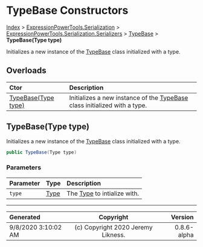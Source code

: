 ﻿# TypeBase Constructors

[Index](../index.md) > [ExpressionPowerTools.Serialization](ExpressionPowerTools.Serialization.a.md) > [ExpressionPowerTools.Serialization.Serializers](ExpressionPowerTools.Serialization.Serializers.n.md) > [TypeBase](ExpressionPowerTools.Serialization.Serializers.TypeBase.cs.md) > **TypeBase(Type type)**

Initializes a new instance of the [TypeBase](ExpressionPowerTools.Serialization.Serializers.TypeBase.cs.md) class initialized
            with a type.

## Overloads

| Ctor | Description |
| :-- | :-- |
| [TypeBase(Type type)](#typebasetype-type) | Initializes a new instance of the [TypeBase](ExpressionPowerTools.Serialization.Serializers.TypeBase.cs.md) class initialized            with a type. |

## TypeBase(Type type)

Initializes a new instance of the [TypeBase](ExpressionPowerTools.Serialization.Serializers.TypeBase.cs.md) class initialized
            with a type.

```csharp
public TypeBase(Type type)
```

### Parameters

| Parameter | Type | Description |
| :-- | :-- | :-- |
| `type` | [Type](https://docs.microsoft.com/dotnet/api/system.type) | The [Type](https://docs.microsoft.com/dotnet/api/system.type) to intialize with. |



---

| Generated | Copyright | Version |
| :-- | :-: | --: |
| 9/8/2020 3:10:02 AM | (c) Copyright 2020 Jeremy Likness. | 0.8.6-alpha |
